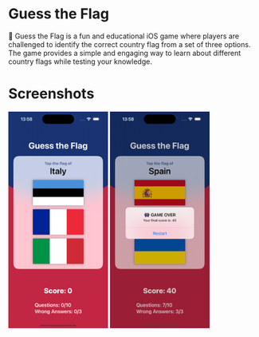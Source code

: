 # Guess the Flag
👾 Guess the Flag is a fun and educational iOS game where players are challenged to identify the correct country flag from a set of three options. The game provides a simple and engaging way to learn about different country flags while testing your knowledge.

# Screenshots
<p float="left">
  <img src="Simulator Screenshot - iPhone 15 Pro - 2024-06-20 at 13.58.05.png" width="200" />
  <img src="Simulator Screenshot - iPhone 15 Pro - 2024-06-20 at 13.58.48.png" width="200" /> 
</p>
